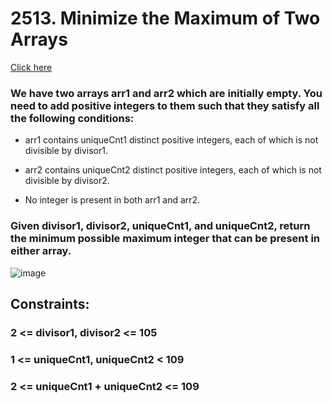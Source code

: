 # 2513. Minimize the Maximum of Two Arrays
[Click here](https://leetcode.com/problems/minimize-the-maximum-of-two-arrays/)
### We have two arrays arr1 and arr2 which are initially empty. You need to add positive integers to them such that they satisfy all the following conditions:

* arr1 contains uniqueCnt1 distinct positive integers, each of which is not divisible by divisor1.

* arr2 contains uniqueCnt2 distinct positive integers, each of which is not divisible by divisor2.

* No integer is present in both arr1 and arr2.

### Given divisor1, divisor2, uniqueCnt1, and uniqueCnt2, return the minimum possible maximum integer that can be present in either array.
 
![image](https://github.com/i-am-SnehaChauhan/LeetCode_Q/assets/94298791/d9bb61b0-bbe6-4e86-8b52-baa6a1c4b892)



## Constraints:

### 2 <= divisor1, divisor2 <= 105
### 1 <= uniqueCnt1, uniqueCnt2 < 109
### 2 <= uniqueCnt1 + uniqueCnt2 <= 109


